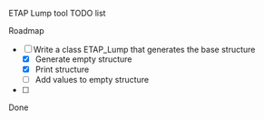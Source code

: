ETAP Lump tool TODO list

Roadmap
-[ ] Write a class ETAP_Lump that generates the base structure
    -[x] Generate empty structure 
    -[x] Print structure
    -[ ] Add values to empty structure
-[ ] 

Done
